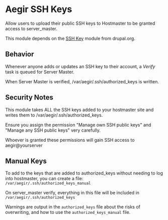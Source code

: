 # Aegir SSH Keys

Allow users to upload their public SSH keys to Hostmaster to be granted access to server_master.

This module depends on the [SSH Key](https://www.drupal.org/project/sshkey) module from drupal.org.

## Behavior

Whenever anyone adds or updates an SSH key to their account, a *Verify* task is queued for Server Master.

When Server Master is verified, /var/aegir/.ssh/authorized_keys is written.

## Security Notes

This module takes ALL the SSH keys added to your hostmaster site and writes them to /var/aegir/.ssh/authorized_keys.

Ensure you assign the permission "Manage own SSH public keys" and "Manage any SSH public keys" very carefully.

Whoever is granted these permissions will gain SSH access to aegir@yourserver

## Manual Keys

To add to the keys that are added to authorized_keys without needing to log into hostmaster, you can create a file: `/var/aegir/.ssh/authorized_keys_manual`

On server_master verify, everything in this file will be included in `/var/aegir/.ssh/authorized_keys`

Warnings are output in the `authorized_keys` file about the risks of overwriting, and how to use the `authorized_keys_manual` file.